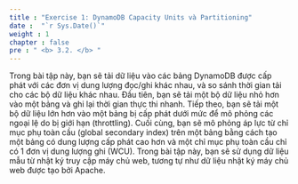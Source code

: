 ```yaml
---
title : "Exercise 1: DynamoDB Capacity Units và Partitioning"
date :  "`r Sys.Date()`" 
weight : 1 
chapter : false
pre : " <b> 3.2. </b> "
---
```


Trong bài tập này, bạn sẽ tải dữ liệu vào các bảng DynamoDB được cấp phát với các đơn vị dung lượng đọc/ghi khác nhau, và so sánh thời gian tải cho các bộ dữ liệu khác nhau. Đầu tiên, bạn sẽ tải một bộ dữ liệu nhỏ hơn vào một bảng và ghi lại thời gian thực thi nhanh. Tiếp theo, bạn sẽ tải một bộ dữ liệu lớn hơn vào một bảng bị cấp phát dưới mức để mô phỏng các ngoại lệ do bị giới hạn (throttling). Cuối cùng, bạn sẽ mô phỏng áp lực từ chỉ mục phụ toàn cầu (global secondary index) trên một bảng bằng cách tạo một bảng có dung lượng cấp phát cao hơn và một chỉ mục phụ toàn cầu chỉ có 1 đơn vị dung lượng ghi (WCU). Trong bài tập này, bạn sẽ sử dụng dữ liệu mẫu từ nhật ký truy cập máy chủ web, tương tự như dữ liệu nhật ký máy chủ web được tạo bởi Apache.